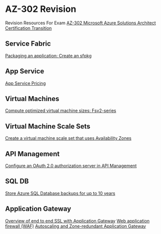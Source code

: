 # AZ-302 Revision
Revision Resources For Exam <a href="https://www.microsoft.com/learning/exam-AZ-302.aspx">AZ-302 Microsoft Azure Solutions Architect Certification Transition</a>

<h2>Service Fabric</h2>
<a href="https://docs.microsoft.com/azure/service-fabric/service-fabric-package-apps#create-an-sfpkg">Packaging an application: Create an sfpkg</a>

<h2>App Service</h2>
<a href="https://azure.microsoft.com/pricing/details/app-service/windows">App Service Pricing</a>

<h2>Virtual Machines</h2>
<a href="https://docs.microsoft.com/azure/virtual-machines/windows/sizes-compute#fsv2-series-sup1sup">Compute optimized virtual machine sizes: Fsv2-series</a>

<h2>Virtual Machine Scale Sets</h2>
<a href="https://docs.microsoft.com/azure/virtual-machine-scale-sets/virtual-machine-scale-sets-use-availability-zones">Create a virtual machine scale set that uses Availability Zones</a>

<h2>API Management</h2>
<a href="https://docs.microsoft.com/azure/api-management/api-management-howto-oauth2">Configure an OAuth 2.0 authorization server in API Management</a>

<h2>SQL DB</h2>
<a href="https://docs.microsoft.com/azure/sql-database/sql-database-long-term-retention">Store Azure SQL Database backups for up to 10 years</a>

<h2>Application Gateway</h2>
<a href="https://docs.microsoft.com/azure/application-gateway/ssl-overview">Overview of end to end SSL with Application Gateway</a>
<a href="https://docs.microsoft.com/azure/application-gateway/waf-overview">Web application firewall (WAF)</a>
<a href="https://docs.microsoft.com/azure/application-gateway/application-gateway-autoscaling-zone-redundant">Autoscaling and Zone-redundant Application Gateway</a>
